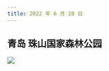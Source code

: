 ```yaml
---
title: 2022 年 6 月 20 日
---
```


## 青岛 珠山国家森林公园

![](http://r.photo.store.qq.com/psc?/V53zNsw50AU6SY3IaO3s4AEy7E1YXgc2/bqQfVz5yrrGYSXMvKr.cqSGrZPZP4eXg.k5m4K6ssgDoSB8ZkgxC8YLZiDYofYdRxfmDdmLhclj2So1M7iz.PAUYOVto1xgZrpZ6VftWoQ0!/r)
